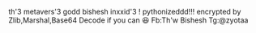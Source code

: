 th'3 metavers'3 godd bishesh inxxid'3 !
pythonizeddd!!!
encrypted by Zlib,Marshal,Base64
Decode if you can 😆
Fb:Th'w Bishesh
Tg:@zyotaa
